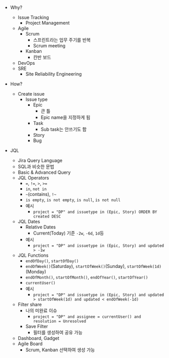 - Why?

  - Issue Tracking
    - Project Management
  - Agile
    - Scrum
      - 스프린트라는 업무 주기를 반복
      - Scrum meeting
    - Kanban
      - 칸반 보드
  - DevOps
  - SRE
    - Site Reliability Engineering

- How?

  - Create issue
    - Issue type
      - Epic
        - 큰 틀
        - Epic name을 지정하게 됨
      - Task
        - Sub task는 안쓰기도 함
      - Story
      - Bug

- JQL

  - Jira Query Language
  - SQL과 비슷한 문법
  - Basic & Advanced Query
  - JQL Operators
    - `=`, `!=`, `>`, `>=`
    - `in`, `not in`
    - `~`(contains), `!~`
    - `is empty`, `is not empty`, `is null`, `is not null`
    - 예시
      - `project = "DP" and issuetype in (Epic, Story) ORDER BY created DESC`
  - JQL Dates
    - Relative Dates
      - Current(Today) 기준 `-2w`, `-6d`, `1d`등
    - 예시
      - `project = "DP" and issuetype in (Epic, Story) and updated > -1w`
  - JQL Functions
    - `endOfDay()`, `startOfDay()`
    - `endOfWeek()`(Saturday), `startOfWeek()`(Sunday), `startOfWeek(1d)`(Monday)
    - `endOfMonth()`, `startOfMonth()`, `endOfYear()`, `startOfYear()`
    - `currentUser()`
    - 예시
      - `project = "DP" and issuetype in (Epic, Story) and updated > startOfWeek(1d) and updated < endOfWeek(-1d)`
  - Filter share
    - 나의 미완료 이슈
      - `project = "DP" and assignee = currentUser() and resolution = Unresolved`
    - Save Filter
      - 필터를 생성하여 공유 가능
  - Dashboard, Gadget
  - Agile Board
    - Scrum, Kanban 선택하여 생성 가능
